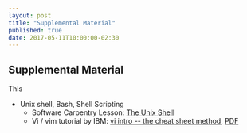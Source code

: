 ```yaml
---
layout: post
title: "Supplemental Material"
published: true
date: 2017-05-11T10:00:00-02:30
---
```

## Supplemental Material

This 

* Unix shell, Bash, Shell Scripting
    * Software Carpentry Lesson: [The Unix Shell](http://swcarpentry.github.io/shell-novice/)
    * Vi / vim tutorial by IBM: [vi intro -- the cheat sheet method](https://www.ibm.com/developerworks/linux/tutorials/l-vi/index.html), [PDF](https://www.ibm.com/developerworks/linux/tutorials/l-vi/l-vi-pdf.pdf)

